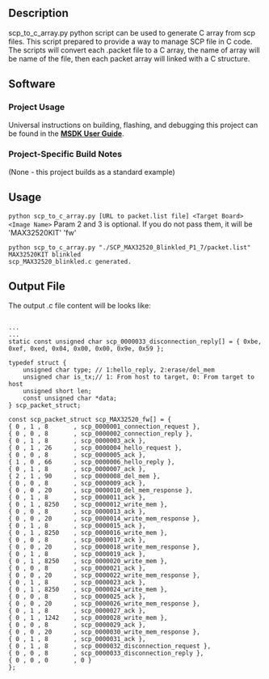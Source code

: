 ## Description
scp_to_c_array.py python script can be used to generate C array from scp files.
This script prepared to provide a way to manage SCP file in C code.
The scripts will convert each .packet file to a C array, the name of array will be name of the file, 
then each packet array will linked with a C structure.


## Software

### Project Usage

Universal instructions on building, flashing, and debugging this project can be found in the **[MSDK User Guide](https://analog-devices-msdk.github.io/msdk/USERGUIDE/)**.

### Project-Specific Build Notes

(None - this project builds as a standard example)

## Usage
```python scp_to_c_array.py [URL to packet.list file] <Target Board> <Image Name>```
Param 2 and 3 is optional. If you do not pass them, it will be 'MAX32520KIT' 'fw'

```
python scp_to_c_array.py "./SCP_MAX32520_Blinkled_P1_7/packet.list" MAX32520KIT blinkled
scp_MAX32520_blinkled.c generated.

```

## Output File

The output .c file content will be looks like:

```

...
...
static const unsigned char scp_0000033_disconnection_reply[] = { 0xbe, 0xef, 0xed, 0x04, 0x00, 0x00, 0x9e, 0x59 };

typedef struct {
	unsigned char type; // 1:hello_reply, 2:erase/del_mem
    unsigned char is_tx;// 1: From host to target, 0: From target to host
    unsigned short len;
    const unsigned char *data;
} scp_packet_struct;

const scp_packet_struct scp_MAX32520_fw[] = { 
{ 0 , 1 , 8       , scp_0000001_connection_request },
{ 0 , 0 , 8       , scp_0000002_connection_reply },
{ 0 , 1 , 8       , scp_0000003_ack },
{ 0 , 1 , 26      , scp_0000004_hello_request },
{ 0 , 0 , 8       , scp_0000005_ack },
{ 1 , 0 , 66      , scp_0000006_hello_reply },
{ 0 , 1 , 8       , scp_0000007_ack },
{ 2 , 1 , 90      , scp_0000008_del_mem },
{ 0 , 0 , 8       , scp_0000009_ack },
{ 0 , 0 , 20      , scp_0000010_del_mem_response },
{ 0 , 1 , 8       , scp_0000011_ack },
{ 0 , 1 , 8250    , scp_0000012_write_mem },
{ 0 , 0 , 8       , scp_0000013_ack },
{ 0 , 0 , 20      , scp_0000014_write_mem_response },
{ 0 , 1 , 8       , scp_0000015_ack },
{ 0 , 1 , 8250    , scp_0000016_write_mem },
{ 0 , 0 , 8       , scp_0000017_ack },
{ 0 , 0 , 20      , scp_0000018_write_mem_response },
{ 0 , 1 , 8       , scp_0000019_ack },
{ 0 , 1 , 8250    , scp_0000020_write_mem },
{ 0 , 0 , 8       , scp_0000021_ack },
{ 0 , 0 , 20      , scp_0000022_write_mem_response },
{ 0 , 1 , 8       , scp_0000023_ack },
{ 0 , 1 , 8250    , scp_0000024_write_mem },
{ 0 , 0 , 8       , scp_0000025_ack },
{ 0 , 0 , 20      , scp_0000026_write_mem_response },
{ 0 , 1 , 8       , scp_0000027_ack },
{ 0 , 1 , 1242    , scp_0000028_write_mem },
{ 0 , 0 , 8       , scp_0000029_ack },
{ 0 , 0 , 20      , scp_0000030_write_mem_response },
{ 0 , 1 , 8       , scp_0000031_ack },
{ 0 , 1 , 8       , scp_0000032_disconnection_request },
{ 0 , 0 , 8       , scp_0000033_disconnection_reply },
{ 0 , 0 , 0       , 0 } 
};

```